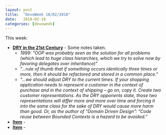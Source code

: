 ```yaml
---
layout: post
title:  "DevoWeek 18/02/2018"
date:   2018-02-18
categories: [devoweek]
---
```


This week:

* **[DRY in the 21st Century](https://blog.codecentric.de/en/2018/01/dry-in-the-21st-century/)** - Some notes taken.
  * _1999: "OOP was probably seen as the solution for all problems (which lead to huge class hierarchies, which we try to solve now by favoring delegates over inheritance)"_
  * _"...rule of thumb that if something occurs identically three times or more, then it should be refactored and stored in a common place."_
  * _"...we should adjust DRY to the current times. If your shopping application needs to represent a customer in the context of purchase and in the context of shipping – go on, copy it. Create two customer representations. As the DRY opponents state, those two representations will differ more and more over time and forcing it into the same class for the sake of DRY would cause more harm than good. Or, as the author of “Domain Driven Design”: “Code reuse between Bounded Contexts is a hazard to be avoided.”_
* **[Item]()** - 
* **[Item]()** - 
                            

